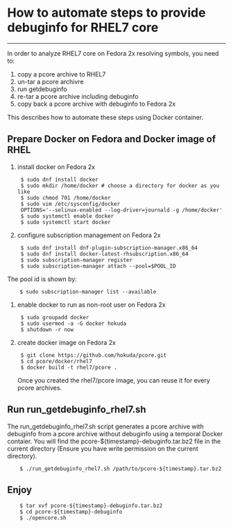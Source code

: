 # How to automate steps to provide debuginfo for RHEL7 core

---

In order to analyze RHEL7 core on Fedora 2x resolving symbols, you need to:

1. copy a pcore archive to RHEL7
1. un-tar a pcore archivre
1. run getdebuginfo
1. re-tar a pcore archive including debuginfo
1. copy back a pcore archive with debuginfo to Fedora 2x

This describes how to automate these steps using Docker container.

## Prepare Docker on Fedora and Docker image of RHEL

1. install docker on Fedora 2x

        $ sudo dnf install docker
        $ sudo mkdir /home/docker # choose a directory for docker as you like
        $ sudo chmod 701 /home/docker
        $ sudo vim /etc/sysconfig/docker
        OPTIONS='--selinux-enabled --log-driver=journald -g /home/docker'
        $ sudo systemctl enable docker
        $ sudo systemctl start docker

1. configure subscription management on Fedora 2x

        $ sudo dnf install dnf-plugin-subscription-manager.x86_64
        $ sudo dnf install docker-latest-rhsubscription.x86_64
        $ sudo subscription-manager register
        $ sudo subscription-manager attach --pool=$POOL_ID

  The pool id is shown by:

        $ sudo subscription-manager list --available

1. enable docker to run as non-root user on Fedora 2x

        $ sudo groupadd docker
        $ sudo usermod -a -G docker hokuda
        $ shutdown -r now

1. create docker image on Fedora 2x

        $ git clone https://github.com/hokuda/pcore.git
        $ cd pcore/docker/rhel7
        $ docker build -t rhel7/pcore .

   Once you created the rhel7/pcore image, you can reuse it for every pcore archives.

## Run run_getdebuginfo_rhel7.sh

   The run_getdebuginfo_rhel7.sh script generates a pcore archive with debuginfo from a pcore archive without debuginfo using a temporal Docker contaier. You will find the pcore-${timestamp}-debuginfo.tar.bz2 file in the current directory (Ensure you have write permission on the current directory).

        $ ./run_getdebuginfo_rhel7.sh /path/to/pcore-${timestamp}.tar.bz2

## Enjoy

        $ tar xvf pcore-${timestamp}-debuginfo.tar.bz2
        $ cd pcore-${timestamp}-debuginfo
        $ ./opencore.sh
        